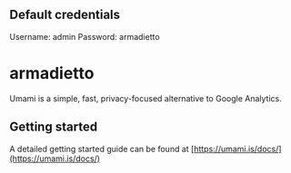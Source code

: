 ## Default credentials

Username: admin
Password: armadietto

# armadietto

Umami is a simple, fast, privacy-focused alternative to Google Analytics.

## [](https://github.com/umami-software/umami/blob/master/README.md#getting-started)Getting started

A detailed getting started guide can be found at [https://umami.is/docs/](https://umami.is/docs/)
